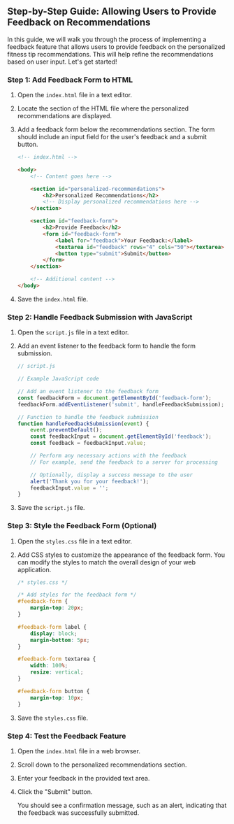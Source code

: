 ## Step-by-Step Guide: Allowing Users to Provide Feedback on Recommendations

In this guide, we will walk you through the process of implementing a feedback feature that allows users to provide feedback on the personalized fitness tip recommendations. This will help refine the recommendations based on user input. Let's get started!

### Step 1: Add Feedback Form to HTML

1. Open the `index.html` file in a text editor.

2. Locate the section of the HTML file where the personalized recommendations are displayed.

3. Add a feedback form below the recommendations section. The form should include an input field for the user's feedback and a submit button.

   ```html
   <!-- index.html -->

   <body>
       <!-- Content goes here -->

       <section id="personalized-recommendations">
           <h2>Personalized Recommendations</h2>
           <!-- Display personalized recommendations here -->
       </section>

       <section id="feedback-form">
           <h2>Provide Feedback</h2>
           <form id="feedback-form">
               <label for="feedback">Your Feedback:</label>
               <textarea id="feedback" rows="4" cols="50"></textarea>
               <button type="submit">Submit</button>
           </form>
       </section>

       <!-- Additional content -->
   </body>
   ```

4. Save the `index.html` file.

### Step 2: Handle Feedback Submission with JavaScript

1. Open the `script.js` file in a text editor.

2. Add an event listener to the feedback form to handle the form submission.

   ```javascript
   // script.js

   // Example JavaScript code

   // Add an event listener to the feedback form
   const feedbackForm = document.getElementById('feedback-form');
   feedbackForm.addEventListener('submit', handleFeedbackSubmission);

   // Function to handle the feedback submission
   function handleFeedbackSubmission(event) {
       event.preventDefault();
       const feedbackInput = document.getElementById('feedback');
       const feedback = feedbackInput.value;

       // Perform any necessary actions with the feedback
       // For example, send the feedback to a server for processing

       // Optionally, display a success message to the user
       alert('Thank you for your feedback!');
       feedbackInput.value = '';
   }
   ```

3. Save the `script.js` file.

### Step 3: Style the Feedback Form (Optional)

1. Open the `styles.css` file in a text editor.

2. Add CSS styles to customize the appearance of the feedback form. You can modify the styles to match the overall design of your web application.

   ```css
   /* styles.css */

   /* Add styles for the feedback form */
   #feedback-form {
       margin-top: 20px;
   }

   #feedback-form label {
       display: block;
       margin-bottom: 5px;
   }

   #feedback-form textarea {
       width: 100%;
       resize: vertical;
   }

   #feedback-form button {
       margin-top: 10px;
   }
   ```

3. Save the `styles.css` file.

### Step 4: Test the Feedback Feature

1. Open the `index.html` file in a web browser.

2. Scroll down to the personalized recommendations section.

3. Enter your feedback in the provided text area.

4. Click the "Submit" button.

   You should see a confirmation message, such as an alert, indicating that the feedback was successfully submitted.

